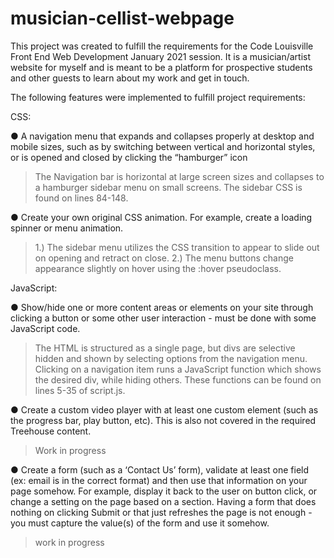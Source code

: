 # musician-cellist-webpage

This project was created to fulfill the requirements for the Code Louisville Front End
Web Development January 2021 session. It is a musician/artist website for myself and is meant to be a platform for prospective students and other guests to learn about my work and get in touch.


The following features were implemented to fulfill project requirements:

CSS:

●	A navigation menu that expands and collapses properly at desktop and mobile sizes, such as by switching between vertical and horizontal styles, or is opened and closed by clicking the “hamburger” icon

> The Navigation bar is horizontal at large screen sizes and collapses to a hamburger sidebar menu on small screens. The sidebar CSS is found on lines 84-148.

● Create your own original CSS animation. For example, create a loading spinner or menu
animation.

> 1.) The sidebar menu utilizes the CSS transition to appear to slide out on opening and retract on close.
> 2.) The menu buttons change appearance slightly on hover using the :hover pseudoclass.



JavaScript:

●	Show/hide one or more content areas or elements on your site through clicking a button or some other user interaction - must be done with some JavaScript code.

> The HTML is structured as a single page, but divs are selective hidden and shown by selecting options from the navigation menu. Clicking on a navigation item runs a JavaScript function which shows the desired div, while hiding others. These functions can be found on lines 5-35 of script.js.



●	Create a custom video player with at least one custom element (such as the progress bar, play button, etc). This is also not covered in the required Treehouse content.

>Work in progress

●	Create a form (such as a ‘Contact Us’ form), validate at least one field (ex: email is in the correct format) and then use that information on your page somehow. For example, display it back to the user on button click, or change a setting on the page based on a section. Having a form that does nothing on clicking Submit or that just refreshes the page is not enough - you must capture the value(s) of the form and use it somehow.

>work in progress